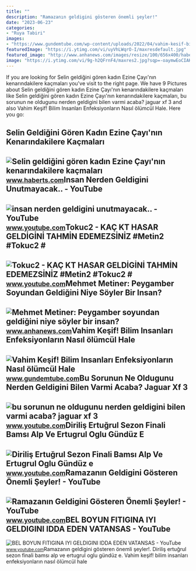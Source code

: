 ```yaml
---
title: ""
description: "Ramazanın geldigini gösteren önemli şeyler!"
date: "2023-06-23"
categories:
- "Ruya Tabiri"
images:
- "https://www.gundemtube.com/wp-content/uploads/2022/04/vahim-kesif-bilim-insanlari-enfeksiyonlarin-nasil-olumcul-hale-geldigini-buldu-g9hQTR9C.jpg"
featuredImage: "https://i.ytimg.com/vi/uyVhLWqrO-I/maxresdefault.jpg"
featured_image: "http://www.anhanews.com/images/resize/100/656x400/haberler/2022/01/mehmet_metiner_peygamber_soyundan_geldigini_niye_soyler_bir_insan_h80358_4f42c.jpg"
image: "https://i.ytimg.com/vi/9g-h2QFrnF4/maxres2.jpg?sqp=-oaymwEoCIAKENAF8quKqQMcGADwAQH4Ac4FgAKACooCDAgAEAEYZSBlKGUwDw==&amp;rs=AOn4CLCUN3TojtIEP80bmjU5n6Y_nyGROw"
---
```


If you are looking for Selin geldiğini gören kadın Ezine Çayı'nın kenarındakilere kaçmaları you've visit to the right page. We have 9 Pictures about Selin geldiğini gören kadın Ezine Çayı'nın kenarındakilere kaçmaları like Selin geldiğini gören kadın Ezine Çayı'nın kenarındakilere kaçmaları, bu sorunun ne oldugunu nerden geldigini bilen varmi acaba? jaguar xf 3 and also Vahim Keşif! Bilim Insanları Enfeksiyonların Nasıl ölümcül Hale. Here you go:

Selin Geldiğini Gören Kadın Ezine Çayı'nın Kenarındakilere Kaçmaları
--------------------------------------------------------------------

 ![Selin geldiğini gören kadın Ezine Çayı'nın kenarındakilere kaçmaları](https://habertscom.teimg.com/crop/1280x720/haberts-com/images/haberler/2021/08/selin_geldigini_goren_kadin_ezine_cayinin_kenarindakilere_kacmalari_icin_dakikalarca_yalvardi.jpg) <small>www.haberts.com</small>Insan Nerden Geldigini Unutmayacak.. - YouTube
----------------------------------------------

 ![insan nerden geldigini unutmayacak.. - YouTube](https://i.ytimg.com/vi/9g-h2QFrnF4/maxres2.jpg?sqp=-oaymwEoCIAKENAF8quKqQMcGADwAQH4Ac4FgAKACooCDAgAEAEYZSBlKGUwDw==&rs=AOn4CLCUN3TojtIEP80bmjU5n6Y_nyGROw) <small>www.youtube.com</small>Tokuc2 - KAÇ KT HASAR GELDİGİNİ TAHMİN EDEMEZSİNİZ #Metin2 #Tokuc2 #
--------------------------------------------------------------------

 ![Tokuc2 - KAÇ KT HASAR GELDİGİNİ TAHMİN EDEMEZSİNİZ #Metin2 #Tokuc2 #](https://i.ytimg.com/vi/uyVhLWqrO-I/maxresdefault.jpg) <small>www.youtube.com</small>Mehmet Metiner: Peygamber Soyundan Geldiğini Niye Söyler Bir Insan?
-------------------------------------------------------------------

 ![Mehmet Metiner: Peygamber soyundan geldiğini niye söyler bir insan?](http://www.anhanews.com/images/resize/100/656x400/haberler/2022/01/mehmet_metiner_peygamber_soyundan_geldigini_niye_soyler_bir_insan_h80358_4f42c.jpg) <small>www.anhanews.com</small>Vahim Keşif! Bilim Insanları Enfeksiyonların Nasıl ölümcül Hale
---------------------------------------------------------------

 ![Vahim Keşif! Bilim Insanları Enfeksiyonların Nasıl ölümcül Hale](https://www.gundemtube.com/wp-content/uploads/2022/04/vahim-kesif-bilim-insanlari-enfeksiyonlarin-nasil-olumcul-hale-geldigini-buldu-g9hQTR9C.jpg) <small>www.gundemtube.com</small>Bu Sorunun Ne Oldugunu Nerden Geldigini Bilen Varmi Acaba? Jaguar Xf 3
----------------------------------------------------------------------

 ![bu sorunun ne oldugunu nerden geldigini bilen varmi acaba? jaguar xf 3](https://i.ytimg.com/vi/oN7gyp2T-bM/maxresdefault.jpg) <small>www.youtube.com</small>Diriliş Ertuğrul Sezon Finali Bamsı Alp Ve Ertugrul Oglu Gündüz E
-----------------------------------------------------------------

 ![Diriliş Ertuğrul Sezon Finali Bamsı Alp Ve Ertugrul Oglu Gündüz e](https://i.ytimg.com/vi/RKaBi8jLKWE/maxresdefault.jpg) <small>www.youtube.com</small>Ramazanın Geldigini Gösteren Önemli Şeyler! - YouTube
-----------------------------------------------------

 ![Ramazanın Geldigini Gösteren Önemli Şeyler! - YouTube](https://i.ytimg.com/vi/tfOGz3SnCUU/maxres2.jpg?sqp=-oaymwEoCIAKENAF8quKqQMcGADwAQH4AZIDgALQBYoCDAgAEAEYfyAXKBMwDw==&rs=AOn4CLCFjp8jK9ObpRhB5o5PGfdQ8rVb6g) <small>www.youtube.com</small>BEL BOYUN FITIGINA IYI GELDIGINI IDDA EDEN VATANSAS - YouTube
-------------------------------------------------------------

 ![BEL BOYUN FITIGINA IYI GELDIGINI IDDA EDEN VATANSAS - YouTube](https://i.ytimg.com/vi/H0QOumS2yJs/maxresdefault.jpg) <small>www.youtube.com</small>Ramazanın geldigini gösteren önemli şeyler!. Diriliş ertuğrul sezon finali bamsı alp ve ertugrul oglu gündüz e. Vahim keşif! bilim insanları enfeksiyonların nasıl ölümcül hale
